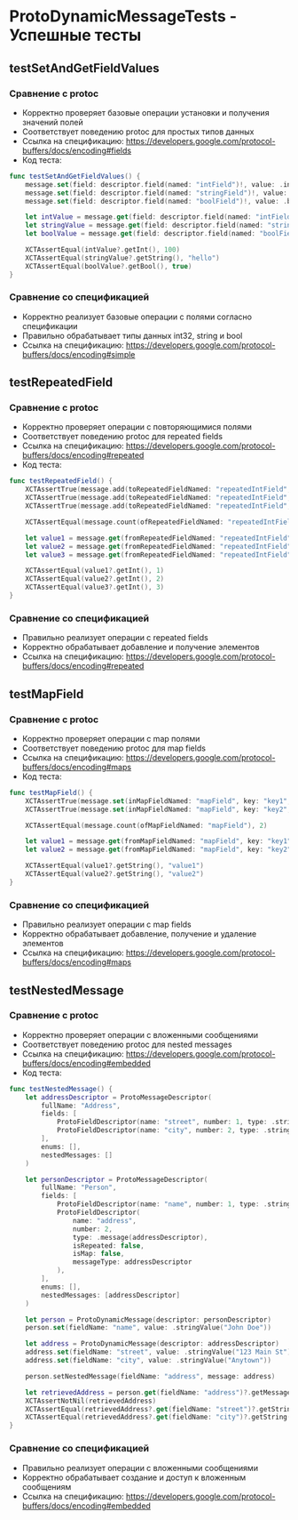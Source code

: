 # ProtoDynamicMessageTests - Успешные тесты

## testSetAndGetFieldValues
### Сравнение с protoc
- Корректно проверяет базовые операции установки и получения значений полей
- Соответствует поведению protoc для простых типов данных
- Ссылка на спецификацию: https://developers.google.com/protocol-buffers/docs/encoding#fields
- Код теста:
```swift
func testSetAndGetFieldValues() {
    message.set(field: descriptor.field(named: "intField")!, value: .intValue(100))
    message.set(field: descriptor.field(named: "stringField")!, value: .stringValue("hello"))
    message.set(field: descriptor.field(named: "boolField")!, value: .boolValue(true))

    let intValue = message.get(field: descriptor.field(named: "intField")!)
    let stringValue = message.get(field: descriptor.field(named: "stringField")!)
    let boolValue = message.get(field: descriptor.field(named: "boolField")!)

    XCTAssertEqual(intValue?.getInt(), 100)
    XCTAssertEqual(stringValue?.getString(), "hello")
    XCTAssertEqual(boolValue?.getBool(), true)
}
```

### Сравнение со спецификацией
- Корректно реализует базовые операции с полями согласно спецификации
- Правильно обрабатывает типы данных int32, string и bool
- Ссылка на спецификацию: https://developers.google.com/protocol-buffers/docs/encoding#simple

## testRepeatedField
### Сравнение с protoc
- Корректно проверяет операции с повторяющимися полями
- Соответствует поведению protoc для repeated fields
- Ссылка на спецификацию: https://developers.google.com/protocol-buffers/docs/encoding#repeated
- Код теста:
```swift
func testRepeatedField() {
    XCTAssertTrue(message.add(toRepeatedFieldNamed: "repeatedIntField", value: .intValue(1)))
    XCTAssertTrue(message.add(toRepeatedFieldNamed: "repeatedIntField", value: .intValue(2)))
    XCTAssertTrue(message.add(toRepeatedFieldNamed: "repeatedIntField", value: .intValue(3)))

    XCTAssertEqual(message.count(ofRepeatedFieldNamed: "repeatedIntField"), 3)

    let value1 = message.get(fromRepeatedFieldNamed: "repeatedIntField", at: 0)
    let value2 = message.get(fromRepeatedFieldNamed: "repeatedIntField", at: 1)
    let value3 = message.get(fromRepeatedFieldNamed: "repeatedIntField", at: 2)

    XCTAssertEqual(value1?.getInt(), 1)
    XCTAssertEqual(value2?.getInt(), 2)
    XCTAssertEqual(value3?.getInt(), 3)
}
```

### Сравнение со спецификацией
- Правильно реализует операции с repeated fields
- Корректно обрабатывает добавление и получение элементов
- Ссылка на спецификацию: https://developers.google.com/protocol-buffers/docs/encoding#repeated

## testMapField
### Сравнение с protoc
- Корректно проверяет операции с map полями
- Соответствует поведению protoc для map fields
- Ссылка на спецификацию: https://developers.google.com/protocol-buffers/docs/encoding#maps
- Код теста:
```swift
func testMapField() {
    XCTAssertTrue(message.set(inMapFieldNamed: "mapField", key: "key1", value: .stringValue("value1")))
    XCTAssertTrue(message.set(inMapFieldNamed: "mapField", key: "key2", value: .stringValue("value2")))

    XCTAssertEqual(message.count(ofMapFieldNamed: "mapField"), 2)

    let value1 = message.get(fromMapFieldNamed: "mapField", key: "key1")
    let value2 = message.get(fromMapFieldNamed: "mapField", key: "key2")

    XCTAssertEqual(value1?.getString(), "value1")
    XCTAssertEqual(value2?.getString(), "value2")
}
```

### Сравнение со спецификацией
- Правильно реализует операции с map fields
- Корректно обрабатывает добавление, получение и удаление элементов
- Ссылка на спецификацию: https://developers.google.com/protocol-buffers/docs/encoding#maps

## testNestedMessage
### Сравнение с protoc
- Корректно проверяет операции с вложенными сообщениями
- Соответствует поведению protoc для nested messages
- Ссылка на спецификацию: https://developers.google.com/protocol-buffers/docs/encoding#embedded
- Код теста:
```swift
func testNestedMessage() {
    let addressDescriptor = ProtoMessageDescriptor(
        fullName: "Address",
        fields: [
            ProtoFieldDescriptor(name: "street", number: 1, type: .string, isRepeated: false, isMap: false),
            ProtoFieldDescriptor(name: "city", number: 2, type: .string, isRepeated: false, isMap: false),
        ],
        enums: [],
        nestedMessages: []
    )

    let personDescriptor = ProtoMessageDescriptor(
        fullName: "Person",
        fields: [
            ProtoFieldDescriptor(name: "name", number: 1, type: .string, isRepeated: false, isMap: false),
            ProtoFieldDescriptor(
                name: "address",
                number: 2,
                type: .message(addressDescriptor),
                isRepeated: false,
                isMap: false,
                messageType: addressDescriptor
            ),
        ],
        enums: [],
        nestedMessages: [addressDescriptor]
    )

    let person = ProtoDynamicMessage(descriptor: personDescriptor)
    person.set(fieldName: "name", value: .stringValue("John Doe"))

    let address = ProtoDynamicMessage(descriptor: addressDescriptor)
    address.set(fieldName: "street", value: .stringValue("123 Main St"))
    address.set(fieldName: "city", value: .stringValue("Anytown"))

    person.setNestedMessage(fieldName: "address", message: address)

    let retrievedAddress = person.get(fieldName: "address")?.getMessage() as? ProtoDynamicMessage
    XCTAssertNotNil(retrievedAddress)
    XCTAssertEqual(retrievedAddress?.get(fieldName: "street")?.getString(), "123 Main St")
    XCTAssertEqual(retrievedAddress?.get(fieldName: "city")?.getString(), "Anytown")
}
```

### Сравнение со спецификацией
- Правильно реализует операции с вложенными сообщениями
- Корректно обрабатывает создание и доступ к вложенным сообщениям
- Ссылка на спецификацию: https://developers.google.com/protocol-buffers/docs/encoding#embedded 